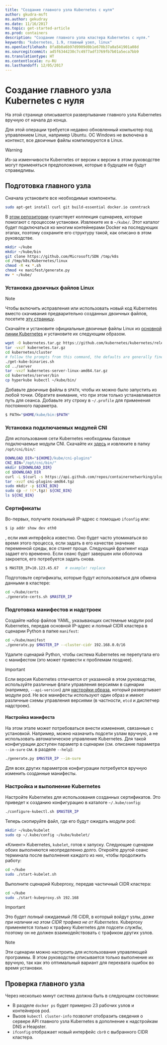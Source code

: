 ```yaml
---
title: "Создание главного узла Kubernetes с нуля"
author: gkudra-msft
ms.author: gekudray
ms.date: 11/16/2017
ms.topic: get-started-article
ms.prod: containers
description: "Создание главного узла кластера Kubernetes с нуля."
keywords: "kubernetes, 1.9, главный узел, linux"
ms.openlocfilehash: 8fa8b0a6b97d9909d0b1e670b37a0a541901a08d
ms.sourcegitcommit: ad5f6344230c7c4977adf3769fb7b01a5eca7bb9
ms.translationtype: HT
ms.contentlocale: ru-RU
ms.lasthandoff: 12/05/2017
---
```

# <a name="kubernetes-master--from-scratch"></a>Создание главного узла Kubernetes с нуля #
На этой странице описывается развертывание главного узла Kubernetes вручную от начала до конца.

Для этой операции требуется недавно обновленный компьютер под управлением Linux, например Ubuntu. ОС Windows не включена в контекст, все двоичные файлы компилируются в Linux.


> [!Warning]  
> Из-за изменчивости Kubernetes от версии к версии в этом руководстве могут применяться предположения, которые в будущем не будут справедливы.


## <a name="preparing-the-master"></a>Подготовка главного узла ##
Сначала установите все необходимые компоненты.

```bash
sudo apt-get install curl git build-essential docker.io conntrack
```


В [этом репозитории](https://github.com/Microsoft/SDN/tree/master/Kubernetes/linux) существует коллекция сценариев, которые помогают с процессом установки. Извлеките их в `~/kube/`. Этот каталог будет подключаться ко многим контейнерами Docker на последующих этапах, поэтому сохраните его структуру такой, как описано в этом руководстве.

```bash
mkdir ~/kube
mkdir ~/kube/bin
git clone https://github.com/Microsoft/SDN /tmp/k8s 
cd /tmp/k8s/Kubernetes/linux
chmod -R +x *.sh
chmod +x manifest/generate.py
mv * ~/kube/
```


### <a name="installing-the-linux-binaries"></a>Установка двоичных файлов Linux ###

> [!Note]  
> Чтобы включить исправления или использовать новый код Kubernetes вместо скачивания предварительно созданных двоичных файлов, посетите [эту страницу](./compiling-kubernetes-binaries.md).

Скачайте и установите официальные двоичные файлы Linux из [основной линии Kubernetes](https://github.com/kubernetes/kubernetes/releases/tag/v1.9.0-beta.1) и установите их следующим образом.

```bash
wget -O kubernetes.tar.gz https://github.com/kubernetes/kubernetes/releases/download/v1.9.0-beta.1/kubernetes.tar.gz
tar -vxzf kubernetes.tar.gz 
cd kubernetes/cluster 
# follow the prompts from this command, the defaults are generally fine:
./get-kube-binaries.sh
cd ../server
tar -vxzf kubernetes-server-linux-amd64.tar.gz 
cd kubernetes/server/bin
cp hyperkube kubectl ~/kube/bin/
```

Добавьте двоичные файлы в `$PATH`, чтобы их можно было запустить из любой точки. Обратите внимание, что при этом только устанавливается путь для сеанса. Добавьте эту строку в `~/.profile` для применения постоянного параметра.

```bash
$ PATH="$HOME/kube/bin:$PATH"
```

### <a name="install-cni-plugins"></a>Установка подключаемых модулей CNI ###
Для использования сети Kubernetes необходимы базовые подключаемые модули CNI. Скачайте их [здесь](https://github.com/containernetworking/plugins/releases) и извлеките в папку `/opt/cni/bin/`:

```bash
DOWNLOAD_DIR="${HOME}/kube/cni-plugins"
CNI_BIN="/opt/cni/bin/"
mkdir ${DOWNLOAD_DIR}
cd $DOWNLOAD_DIR
curl -L $(curl -s https://api.github.com/repos/containernetworking/plugins/releases/latest | grep browser_download_url | grep 'amd64.*tgz' | head -n 1 | cut -d '"' -f 4) -o cni-plugins-amd64.tgz
tar -xvzf cni-plugins-amd64.tgz
sudo mkdir -p ${CNI_BIN}
sudo cp -r !(*.tgz) ${CNI_BIN}
ls ${CNI_BIN}
```


### <a name="certificates"></a>Сертификаты ###
Во-первых, получите локальный IP-адрес с помощью `ifconfig` или:

```bash
$ ip addr show dev eth0
```

, если имя интерфейса известно. Оно будет часто упоминаться во время этого процесса, если задать в его качестве значение переменной среды, все станет проще. Следующий фрагмент кода задает его временно. Если сеанс будет завершен или оболочка закроется, его потребуется задать снова.

```bash
$ MASTER_IP=10.123.45.67   # example! replace
```

Подготовьте сертификаты, которые будут использоваться для обмена данными в кластере:

```bash
cd ~/kube/certs
./generate-certs.sh $MASTER_IP
```

### <a name="prepare-manifests--addons"></a>Подготовка манифестов и надстроек ###
Создайте набор файлов YAML, указывающих системные модули pod Kubernetes, передав основной IP-адрес и *полный* CIDR кластера в сценарии Python в папке `manifest`:

```bash
cd ~/kube/manifest
./generate.py $MASTER_IP --cluster-cidr 192.168.0.0/16
```

Удалите сценарий Python, чтобы система Kubernetes не перепутала его с манифестом (это может привести к проблемам позднее).

> [!Important]  
> Если версия Kubernetes отличается от указанной в этом руководстве, используйте различные флаги управления версиями в сценарии (например, `--api-version`) для [настройки образа](https://console.cloud.google.com/gcr/images/google-containers/GLOBAL/hyperkube-amd64), который развертывает модули pod. Не все манифесты используют один образ и имеют различные схемы управления версиями (в частности, `etcd` и диспетчер надстроек).


#### <a name="manifest-customization"></a>Настройка манифеста ####
На этом этапе может потребоваться внести изменения, связанные с установкой. Например, можно назначить подсети узлам вручную, а не использовать автоматическое управление Kubernetes. Для такой конфигурации доступен параметр в сценарии (см. описание параметра `--im-sure` см. в разделе `--help`):

```bash
./generate.py $MASTER_IP --im-sure
```

Для всех других параметров конфигурации потребуется вручную изменить созданные манифесты.


### <a name="configure--run-kubernetes"></a>Настройка и выполнение Kubernetes ###
Настройте Kubernetes для использования созданных сертификатов. Это приведет к созданию конфигурацию в каталоге `~/.kube/config`:

```bash
./configure-kubectl.sh $MASTER_IP
```

Теперь скопируйте файл, где его будут ожидать модули pod:

```bash
mkdir ~/kube/kubelet
sudo cp ~/.kube/config ~/kube/kubelet/
```

«Клиент» Kubernetes, `kubelet`, готов к запуску. Следующие сценарии обоих выполняются неопределенно долго. Откройте другой сеанс терминала после выполнения каждого из них, чтобы продолжить работу:

```bash
cd ~/kube
sudo ./start-kubelet.sh
```

Выполните сценарий Kubeproxy, передав частичный CIDR кластера:

```bash
cd ~/kube
sudo ./start-kubeproxy.sh 192.168
```


> [!Important]  
> Это будет *полный* ожидаемый /16 CIDR, в который войдут узлы, *даже при наличии на этом CIDR трафика не от Kubernetes.* Kubeproxy применяется *только* к трафику Kubernetes для подсети *службы*, поэтому он не должен взаимодействовать с трафиком других узлов.

> [!Note]  
> Эти сценарии можно настроить для использования управляющей программы. В этом руководстве описывается только выполнение их вручную, так как это оптимальный вариант для перехвата ошибок во время установки.


## <a name="verifying-the-master"></a>Проверка главного узла ##
Через несколько минут система должна быть в следующем состоянии:

  - В разделе `docker ps` будет примерно 23 рабочих узлов и контейнеров pod.
  - Вызов `kubectl cluster-info` позволит отобразить сведения о сервере API главного узла Kubernetes в дополнение к надстройкам DNS и Heapster.
  - `ifconfig` отображает новый интерфейс `cbr0` с выбранного CIDR кластера.


